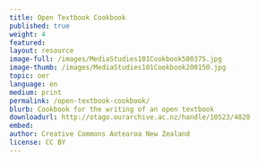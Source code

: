 ```yaml
---
title: Open Textbook Cookbook
published: true
weight: 4
featured: 
layout: resource
image-full: /images/MediaStudies101Cookbook500375.jpg
image-thumb: /images/MediaStudies101Cookbook200150.jpg
topic: oer
language: en
medium: print
permalink: /open-textbook-cookbook/
blurb: Cookbook for the writing of an open textbook
downloadurl: http://otago.ourarchive.ac.nz/handle/10523/4820
embed:
author: Creative Commons Aotearoa New Zealand
license: CC BY 
---
```


